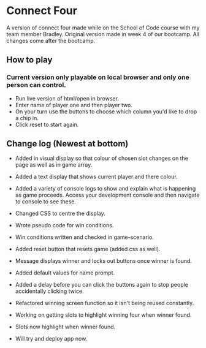 # Connect Four

A version of connect four made while on the School of Code course with my team member Bradley.
Original version made in week 4 of our bootcamp.
All changes come after the bootcamp.

## How to play
### Current version only playable on local browser and only one person can control.
- Run live version of html/open in browser.
- Enter name of player one and then player two.
- On your turn use the buttons to choose which column you'd like to drop a chip in.
- Click reset to start again.

## Change log (Newest at bottom)

- Added in visual display so that colour of chosen slot changes on the page as well as in game array.
- Added a text display that shows current player and there colour.
- Added a variety of console logs to show and explain what is happening as game proceeds. Access your development console and then navigate to console to see these.
- Changed CSS to centre the display.
- Wrote pseudo code for win conditions.

- Win conditions written and checked in game-scenario.
- Added reset button that resets game (added css as well).
- Message displays winner and locks out buttons once winner is found.
- Added default values for name prompt.

- Added a delay before you can click the buttons again to stop people accidentally clicking twice.
- Refactored winning screen function so it isn't being reused constantly.
- Working on getting slots to highlight winning four when winner found.
- Slots now highlight when winner found.
- Will try and deploy app now.

